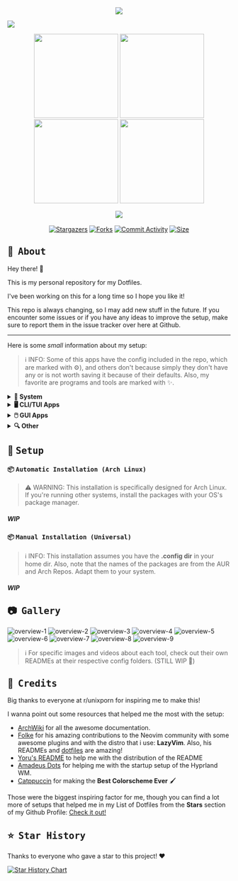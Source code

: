 <div align="center">
<a href="#"><img src="./assets/images/dotfiles-title.png"></a>
</div>

<img src="https://raw.githubusercontent.com/catppuccin/catppuccin/main/assets/palette/macchiato.png"/><br>

<div align="center">

<a href="#herb--about"><img width="190px" src="./assets/images/dotfiles-about.png"></a>
<a href="#wrench--setup"><img width="190px" src="./assets/images/dotfiles-setup.png"></a>
<a href="#camera--gallery"><img width="190px" src="./assets/images/dotfiles-gallery.png"></a>
<a href="#tada--credits"><img width="190px" src="./assets/images/dotfiles-credits.png"></a>

</div>

<div align="center">

<img src="./assets/images/big-showcase.png">

</div>

<br>

<div align="center">
	<a href="https://github.com/Matt-FTW/dotfiles/stargazers"><img alt="Stargazers" src="https://img.shields.io/github/stars/Matt-FTW/dotfiles?style=for-the-badge&logo=starship&color=C9CBFF&logoColor=D9E0EE&labelColor=302D41"></a>
	<a href="https://github.com/Matt-FTW/dotfiles/issues"><img alt="Forks" src="https://img.shields.io/github/issues/Matt-FTW/dotfiles?style=for-the-badge&logo=gitbook&color=B5E8E0&logoColor=D9E0EE&labelColor=302D41"></a>
  <a href="https://github.com/Matt-FTW/dotfiles/commits/main/"><img alt="Commit Activity" src="https://img.shields.io/github/commit-activity/m/Matt-FTW/dotfiles/main?style=for-the-badge&logo=github&color=F2CDCD&logoColor=D9E0EE&labelColor=302D41"/></a>
	<a href="https://github.com/Matt-FTW/dotfiles"><img alt="Size" src="https://img.shields.io/github/repo-size/Matt-FTW/dotfiles?style=for-the-badge&logo=discord&color=DDB6F2&logoColor=D9E0EE&labelColor=302D41"></a>
</div>

## :herb: ‎ <samp>About</samp>

Hey there! :wave:

This is my personal repository for my Dotfiles.

I've been working on this for a long time so I hope you like it!

This repo is always changing, so I may add new stuff in the future. If you encounter some issues or if you have any ideas to improve the setup, make sure to report them in the issue tracker over here at Github.

---

Here is some _small_ information about my setup:

> ℹ️ INFO: Some of this apps have the config included in the repo, which are marked with ⚙️), and others don't because simply they don't have any or is not worth saving it because of their defaults. Also, my favorite are programs and tools are marked with ✨.

<details>
  <summary><b>🐧 System</b></summary>

- **OS**: [Arch Linux](https://archlinux.org/) :sparkles: ([btw](https://www.reddit.com/r/archlinux/comments/6hv94x/has_anyone_seen_arch/))
- **Package Manager**: [Pacman](https://wiki.archlinux.org/title/Pacman) _([:gear: Conf](../.config/pacman/))_
- **AUR Helper**: [yay](https://github.com/Jguer/yay) :sparkles: _([:gear: Conf](../.config/yay/))_
- **Window Manager**: [Hyprland](https://hyprland.org/) :sparkles: _([:gear: Conf](../.config/hypr/))_
- **Panel**: [Waybar](https://github.com/Alexays/Waybar) :sparkles: _([:gear: Conf](../.config/waybar/))_
- **Terminal Emulator**: [Kitty](https://sw.kovidgoyal.net/kitty/) :sparkles: _([:gear: Conf](../.config/kitty/))_
- **Notification Daemon/Center**: [swaync](https://github.com/ErikReider/SwayNotificationCenter) _([:gear: Conf](../.config/swaync/))_
- **Application Launcher**: [Rofi](https://github.com/lbonn/rofi) :sparkles: _([:gear: Conf](../.config/rofi/))_
- **Audio Daemon**: [Pipewire](https://pipewire.org/) _([:gear: Conf](../.config/pipewire/))_
- **Firewall**: [ufw](https://wiki.archlinux.org/title/ufw)
- **Clipboard Manager**: [wl-clipboard](https://github.com/bugaevc/wl-clipboard) (with [cliphist](https://github.com/sentriz/cliphist))
- **Wallpaper Switcher**: [swww](https://github.com/Horus645/swww)
- **Lock Screen**: [swaylock-effects](https://github.com/jirutka/swaylock-effects) _([:gear: Conf](../.config/swaylock/))_
- **Idle Timeout**: [swayidle](https://github.com/swaywm/swayidle) _([:gear: Conf](../.config/swayidle/))_
- **Color Picker**: [Hyprpicker](https://github.com/hyprwm/hyprpicker)
- **Recording Tool**: [wf-recorder](https://github.com/ammen99/wf-recorder)
- **Screenshot Tool**: [Hyprshot](https://github.com/Gustash/Hyprshot)
- **Screenshot Editor**: [Swappy](https://github.com/jtheoof/swappy) _([:gear: Conf](../.config/swappy/))_
- **Logout Menu**: [wleave](https://github.com/AMNatty/wleave) _([:gear: Conf](../.config/wleave/))_

</details>

<details>
  <summary><b>🖥️ CLI/TUI Apps</b></summary>

- **Shell**: [Fish](https://fishshell.com/) :sparkles: _([:gear: Conf](../.config/fish/))_
- **Shell Prompt**: [Starship](https://starship.rs/) _([:gear: Conf](../.config/starship/))_
- **Shell History**: [Atuin](https://github.com/atuinsh/atuin) _([:gear: Conf](../.config/atuin/))_
- **CD Replacement**: [zoxide](https://github.com/ajeetdsouza/zoxide) :sparkles:
- **LS Replacement**: [eza](https://github.com/eza-community/eza)
- **Cat Replacement**: [bat](https://github.com/sharkdp/bat) _([:gear: Conf](../.config/bat/))_
- **Find Replacement**: [fd](https://github.com/sharkdp/fd) _([:gear: Conf](../.config/fd/))_
- **Help Pages**: [Navi](https://github.com/denisidoro/navi) / [TLDR](https://tldr.sh/) _([:gear: Conf](../.config/navi/))_
- **Fuzzy File Finder**: [fzf](https://github.com/junegunn/fzf) :sparkles:
- **Fuzzy Word Finder**: [Ripgrep](https://github.com/BurntSushi/ripgrep) _([:gear: Conf](../.config/rg/))_
- **Editor**: [Neovim](https://neovim.io/) :sparkles: _([:gear: Conf](../.config/nvim/))_
- **File Manager**: [Yazi](https://yazi-rs.github.io/) :sparkles: _([:gear: Conf](../.config/yazi/))_
- **Git UI**: [Lazygit](https://github.com/jesseduffield/lazygit) :sparkles: _([:gear: Conf](../.config/lazygit/))_
- **Npm Manager UI**: [Lazynpm](https://github.com/jesseduffield/lazynpm)
- **Docker UI**: [Lazydocker](https://github.com/jesseduffield/lazydocker)
- **Arch Package Search UI**: [Pacseek](https://github.com/moson-mo/pacseek) _([:gear: Conf](../.config/pacseek/))_
- **Update Tool**: [Topgrade](https://github.com/topgrade-rs/topgrade) _([:gear: Conf](../.config/topgrade/))_
- **Audio Visualizer**: [Cava](https://github.com/karlstav/cava) _([:gear: Conf](../.config/cava/))_
- **System Monitor**: [btop](https://github.com/aristocratos/btop) _([:gear: Conf](../.config/btop/))_
- **GPU Monitor**: [nvtop](https://github.com/Syllo/nvtop)
- **System Fetch**: [Neofetch](https://github.com/dylanaraps/neofetch) _([:gear: Conf](../.config/neofetch/))_
- **Git Fetch**: [Onefetch](https://github.com/o2sh/onefetch)
- **Keybindings TUI**: [Keyb](https://github.com/kencx/keyb) :sparkles: _([:gear: Conf](../.config/keyb/))_

</details>

<details>
  <summary><b>🖱️ GUI Apps</b></summary>

- **Music Player**: [Spotify](https://open.spotify.com/) (patched with [Spicetify](https://spicetify.app/)) _([:gear: Conf](../.config/spicetify/))_
- **Web Browser**: [Librewolf](https://librewolf.net/) :sparkles: _([:gear: Conf](../.config/browser/))_
- **Messaging App**: [Discord](https://discord.com/) (patched with [BetterDiscord](https://betterdiscord.app/)) _([:gear: Conf](../.config/BetterDiscord/))_
- **Email Client**: [Thunderbird](https://www.thunderbird.net/)
- **PDF Viewer**: [Zathura](https://pwmt.org/projects/zathura/) _([:gear: Conf](../.config/zathura/))_
- **Note Taking App**: [Obsidian](https://obsidian.md/) :sparkles:
- **Video Player**: [Celluloid](https://celluloid-player.github.io/) ([MPV](https://mpv.io/) frontend) _([:gear: Conf](../.config/mpv/))_
- **Image Viewer**: [geeqie](https://www.geeqie.org/) _([:gear: Conf](../.config/geeqie/))_
- **File Manager**: [Nemo](https://community.linuxmint.com/software/view/nemo)
- **Audio Effects**: [Easyeffects](https://github.com/wwmm/easyeffects)
- **Image Editor**: [Krita](https://krita.org/)
- **Paint Tool**: [Pinta](https://www.pinta-project.com/)
- **VM Manager**: [Virt-Manager](https://virt-manager.org/) ([QEMU](https://www.qemu.org/))
- **Recording Program**: [OBS](https://obsproject.com/)
- **Office Apps**: [LibreOffice](https://www.libreoffice.org/) _([:gear: Conf](../.config/libreoffice/4/user/config/))_

</details>

<details>
  <summary><b>🔍 Other</b></summary>

- **Colorscheme**: [Catppuccin Macchiato](https://github.com/catppuccin/catppuccin) :sparkles:
- **Font**: [JetBrainsMono Nerd Font](https://www.jetbrains.com/es-es/lp/mono/)
- **Dotfiles Manager**: [yadm](https://yadm.io/) :sparkles: _([:gear: Conf](../.config/yadm/))_
- **Automatic System Deployment**: [Ansible](https://www.ansible.com/) :sparkles: _([:gear: Conf](../.config/ansible/))_

</details>

## :wrench: ‎ <samp>Setup</samp>

#### :package: <samp>Automatic Installation (Arch Linux)</samp>

> :warning: WARNING: This installation is specifically designed for Arch Linux. If you're running other systems, install the packages with your OS's package manager.

##### WIP

#### :package: <samp>Manual Installation (Universal) </samp>

> :information_source: INFO: This installation assumes you have the **.config dir** in your home dir. Also, note that the names of the packages are from the AUR and Arch Repos. Adapt them to your system.

##### WIP

## :camera: ‎ <samp>Gallery</samp>

![overview-1](./assets/images/overview-1.png)
![overview-2](./assets/images/overview-2.png)
![overview-3](./assets/images/overview-3.png)
![overview-4](./assets/images/overview-4.png)
![overview-5](./assets/images/overview-5.png)
![overview-6](./assets/images/overview-6.png)
![overview-7](./assets/images/overview-7.png)
![overview-8](./assets/images/overview-8.png)
![overview-9](./assets/images/overview-9.png)

> :information_source: For specific images and videos about each tool, check out their own READMEs at their respective config folders. (STILL WIP 🚧)

## :tada: ‎ <samp>Credits</samp>

Big thanks to everyone at r/unixporn for inspiring me to make this!

I wanna point out some resources that helped me the most with the setup:

- [ArchWiki](https://wiki.archlinux.org/) for all the awesome documentation.
- [Folke](https://github.com/folke) for his amazing contributions to the Neovim community with some awesome plugins and with the distro that i use: **LazyVim**. Also, his READMEs and [dotfiles](https://github.com/folke/dot) are amazing!
- [Yoru's README](https://github.com/rxyhn/yoru/tree/main) to help me with the distribution of the README
- [Amadeus Dots](https://github.com/AmadeusWM/dotfiles-hyprland) for helping me with the startup setup of the Hyprland WM.
- [Catppuccin](https://github.com/catppuccin/catppuccin) for making the **Best Colorscheme Ever** 🖌️

Those were the biggest inspiring factor for me, though you can find a lot more of setups that helped me in my List of Dotfiles from the **Stars** section of my Github Profile: [Check it out!](https://github.com/stars/Matt-FTW/lists/paintbrush-theming-dots)

## :star: ‎ <samp>Star History</samp>

Thanks to everyone who gave a star to this project! ❤️

<a href="https://star-history.com/#Matt-FTW/dotfiles&Timeline">
  <picture>
    <source media="(prefers-color-scheme: dark)" srcset="https://api.star-history.com/svg?repos=Matt-FTW/dotfiles&type=Timeline&theme=dark" />
    <source media="(prefers-color-scheme: light)" srcset="https://api.star-history.com/svg?repos=Matt-FTW/dotfiles&type=Timeline" />
    <img alt="Star History Chart" src="https://api.star-history.com/svg?repos=Matt-FTW/dotfiles&type=Timeline" />
  </picture>
</a>
